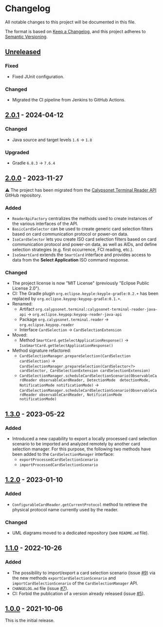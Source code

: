 # Changelog
All notable changes to this project will be documented in this file.

The format is based on [Keep a Changelog](https://keepachangelog.com/en/1.0.0/),
and this project adheres to [Semantic Versioning](https://semver.org/spec/v2.0.0.html).

## [Unreleased]
### Fixed
- Fixed JUnit configuration.
### Changed
- Migrated the CI pipeline from Jenkins to GitHub Actions.

## [2.0.1] - 2024-04-12
### Changed
- Java source and target levels `1.6` -> `1.8`
### Upgraded
- Gradle `6.8.3` -> `7.6.4`

## [2.0.0] - 2023-11-27
:warning: The project has been migrated from the [Calypsonet Terminal Reader API](https://github.com/calypsonet/calypsonet-terminal-reader-java-api)
GitHub repository.
### Added
- `ReaderApiFactory` centralizes the methods used to create instances of the various interfaces of the API.
- `BasicCardSelector` can be used to create generic card selection filters based on card communication 
  protocol or power-on data.
- `IsoCardSelector` lets you create ISO card selection filters based on card communication protocol and 
  power-on data, as well as AIDs, and define selection strategies (e.g. first occurrence, FCI reading, etc.).
- `IsoSmartCard` extends the `SmartCard` interface and provides access to data from the **Select Application** ISO 
  command response.
### Changed
- The project license is now "MIT License" (previously "Eclipse Public License 2.0").
- CI: The Gradle plugin `org.eclipse.keyple:keyple-gradle:0.2.+` has been replaced
  by `org.eclipse.keypop:keypop-gradle:0.1.+`.
- Renamed:
  - Artifact `org.calypsonet.terminal:calypsonet-terminal-reader-java-api` -> `org.eclipse.keypop:keypop-reader-java-api`
  - Package `org.calypsonet.terminal.reader` -> `org.eclipse.keypop.reader`
  - Interface `CardSelection` -> `CardSelectionExtension`
- Moved:
  - Method `SmartCard.getSelectApplicationResponse()` ->  `IsoSmartCard.getSelectApplicationResponse()`
- Method signature refactored:
  - `CardSelectionManager.prepareSelection(CardSelection cardSelection)` -> `CardSelectionManager.prepareSelection(CardSelector<?> cardSelector, CardSelectionExtension cardSelectionExtension)`
  - `CardSelectionManager.scheduleCardSelectionScenario(ObservableCardReader observableCardReader, DetectionMode 
     detectionMode, NotificationMode notificationMode)` 
     -> `CardSelectionManager.scheduleCardSelectionScenario(ObservableCardReader observableCardReader, NotificationMode 
     notificationMode)`

## [1.3.0] - 2023-05-22
### Added
- Introduced a new capability to export a locally processed card selection scenario to be imported and analyzed remotely
  by another card selection manager.
  For this purpose, the following two methods have been added to the `CardSelectionManager` interface:
  - `exportProcessedCardSelectionScenario`
  - `importProcessedCardSelectionScenario`

## [1.2.0] - 2023-01-10
### Added
- `ConfigurableCardReader.getCurrentProtocol` method to retrieve the physical protocol name currently used by the reader.
### Changed
- UML diagrams moved to a dedicated repository (see `README.md` file).

## [1.1.0] - 2022-10-26
### Added
- The possibility to import/export a card selection scenario (issue [#9]) via the new methods
  `exportCardSelectionScenario` and `importCardSelectionScenario` of the `CardSelectionManager` API.
- `CHANGELOG.md` file (issue [#7]).
- CI: Forbid the publication of a version already released (issue [#5]).

## [1.0.0] - 2021-10-06
This is the initial release.

[unreleased]: https://github.com/eclipse-keypop/keypop-reader-java-api/compare/2.0.1...HEAD
[2.0.1]: https://github.com/eclipse-keypop/keypop-reader-java-api/compare/2.0.0...2.0.1
[2.0.0]: https://github.com/eclipse-keypop/keypop-reader-java-api/releases/tag/2.0.0
[1.3.0]: https://github.com/calypsonet/calypsonet-terminal-reader-java-api/compare/1.2.0...1.3.0
[1.2.0]: https://github.com/calypsonet/calypsonet-terminal-reader-java-api/compare/1.1.0...1.2.0
[1.1.0]: https://github.com/calypsonet/calypsonet-terminal-reader-java-api/compare/1.0.0...1.1.0
[1.0.0]: https://github.com/calypsonet/calypsonet-terminal-reader-java-api/releases/tag/1.0.0

[#9]: https://github.com/calypsonet/calypsonet-terminal-reader-java-api/issues/9
[#7]: https://github.com/calypsonet/calypsonet-terminal-reader-java-api/issues/7
[#5]: https://github.com/calypsonet/calypsonet-terminal-reader-java-api/issues/5